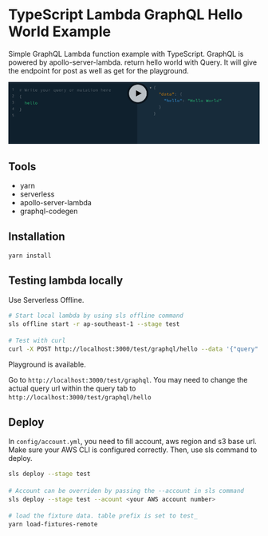 # TypeScript Lambda GraphQL Hello World Example

Simple GraphQL Lambda function example with TypeScript. GraphQL is powered by apollo-server-lambda. return hello world with Query. It will give the endpoint for post as well as get for the playground.

<img src="./img/hello-world-playground.png" />

## Tools

- yarn
- serverless
- apollo-server-lambda
- graphql-codegen

## Installation

```bash
yarn install
```

## Testing lambda locally

Use Serverless Offline.

```bash
# Start local lambda by using sls offline command
sls offline start -r ap-southeast-1 --stage test

# Test with curl
curl -X POST http://localhost:3000/test/graphql/hello --data '{"query": "{hello}"}'
```

Playground is available.

Go to `http://localhost:3000/test/graphql`. You may need to change the actual query url within the query tab to `http://localhost:3000/test/graphql/hello`

## Deploy

In `config/account.yml`, you need to fill account, aws region and s3 base url. Make sure your AWS CLI is configured correctly. Then, use sls command to deploy.

```bash
sls deploy --stage test

# Account can be overriden by passing the --account in sls command
sls deploy --stage test --acount <your AWS account number>

# load the fixture data. table prefix is set to test_
yarn load-fixtures-remote
```
